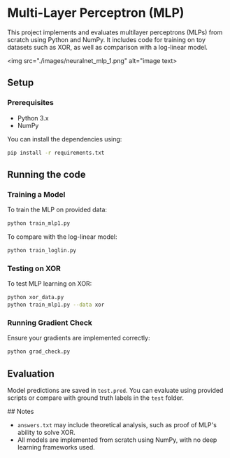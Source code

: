 # Multi-Layer Perceptron (MLP)

This project implements and evaluates multilayer perceptrons (MLPs) from scratch using Python and NumPy. It includes code for training on toy datasets such as XOR, as well as comparison with a log-linear model.

<img src="./images/neuralnet_mlp_1.png" alt="image text>

## Setup

### Prerequisites
- Python 3.x
- NumPy

You can install the dependencies using:

```bash
pip install -r requirements.txt
```

## Running the code

### Training a Model

To train the MLP on provided data:

```bash
python train_mlp1.py
```

To compare with the log-linear model:

```bash
python train_loglin.py
```

### Testing on XOR

To test MLP learning on XOR:

```bash
python xor_data.py
python train_mlp1.py --data xor
```

### Running Gradient Check

Ensure your gradients are implemented correctly:

```bash
python grad_check.py
```

## Evaluation

Model predictions are saved in `test.pred`. You can evaluate using provided scripts or compare with ground truth labels in the `test` folder.

##️ Notes

- `answers.txt` may include theoretical analysis, such as proof of MLP's ability to solve XOR.
- All models are implemented from scratch using NumPy, with no deep learning frameworks used.
